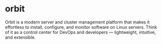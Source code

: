 # orbit
Orbit is a modern server and cluster management platform that makes it effortless to install, configure, and monitor software on Linux servers.   Think of it as a control center for DevOps and developers — lightweight, intuitive, and extensible.
